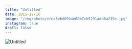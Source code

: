 ```yaml
---
title: "Untitled"
date: 2015-12-16
image: "/img/photo/efca5ebd09b4e00b7cb5291adb8a239e.jpg"
instagram: true
draft: false
---
```


![Untitled](/img/photo/efca5ebd09b4e00b7cb5291adb8a239e.jpg)
